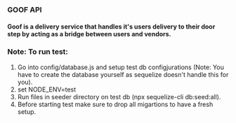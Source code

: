 ### **GOOF API**

#### Goof is a delivery service that handles it's users delivery to their door step by acting as a bridge between users and vendors.




### Note: To run test:
1. Go into config/database.js and setup test db configjurations (Note: You have to create the database yourself as sequelize doesn't handle this for you).
2. set NODE_ENV=test
3. Run files in seeder directory on test db (npx sequelize-cli db:seed:all).
4. Before starting test make sure to drop all migartions to have a fresh setup.